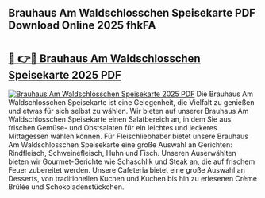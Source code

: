 ## Brauhaus Am Waldschlosschen Speisekarte PDF Download Online 2025 fhkFA

# <h2><a href="http://gc813y8.nevu.top/?p=Brauhaus+Am+Waldschlosschen+Speisekarte">🔗 👉🔴 Brauhaus Am Waldschlosschen Speisekarte 2025 PDF</a></h2>

[![Brauhaus Am Waldschlosschen Speisekarte 2025 PDF](https://i.imgur.com/dBaPXMq.png)](http://gc813y8.nevu.top/?p=Brauhaus+Am+Waldschlosschen+Speisekarte)
Die Brauhaus Am Waldschlosschen Speisekarte ist eine Gelegenheit, die Vielfalt zu genießen und etwas für sich selbst zu wählen. Wir bieten auf unserer Brauhaus Am Waldschlosschen Speisekarte einen Salatbereich an, in dem Sie aus frischen Gemüse- und Obstsalaten für ein leichtes und leckeres Mittagessen wählen können. Für Fleischliebhaber bietet unsere Brauhaus Am Waldschlosschen Speisekarte eine große Auswahl an Gerichten: Rindfleisch, Schweinefleisch, Huhn und Fisch. Unseren Auserwählten bieten wir Gourmet-Gerichte wie Schaschlik und Steak an, die auf frischem Feuer zubereitet werden. Unsere Cafeteria bietet eine große Auswahl an Desserts, von traditionellen Kuchen und Kuchen bis hin zu erlesenen Crème Brûlée und Schokoladenstückchen.
